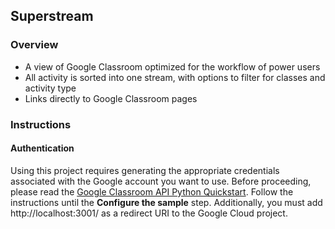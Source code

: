 ## Superstream

### Overview
- A view of Google Classroom optimized for the workflow of power users
- All activity is sorted into one stream, with options to filter for classes and activity type
- Links directly to Google Classroom pages

### Instructions

#### Authentication

Using this project requires generating the appropriate credentials associated with the Google account you want to use. Before proceeding, please read the [Google Classroom API Python Quickstart](https://developers.google.com/classroom/quickstart/python). Follow the instructions until the **Configure the sample** step. Additionally, you must add  http://localhost:3001/ as a redirect URI to the Google Cloud project. 
